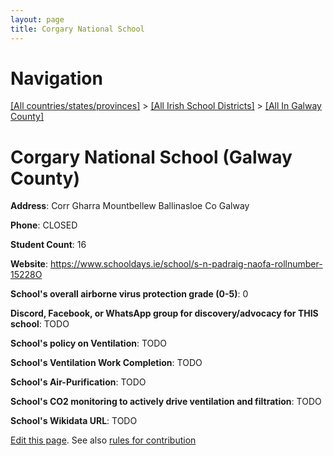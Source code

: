 ```yaml
---
layout: page
title: Corgary National School
---
```

# Navigation

[[All countries/states/provinces]](../../..) > [[All Irish School Districts]](../..) > [[All In Galway County]](..)

# Corgary National School (Galway County)

**Address**: Corr Gharra Mountbellew Ballinasloe Co Galway

**Phone**: CLOSED

**Student Count**: 16

**Website**: <https://www.schooldays.ie/school/s-n-padraig-naofa-rollnumber-15228O>

**School's overall airborne virus protection grade (0-5)**: 0

**Discord, Facebook, or WhatsApp group for discovery/advocacy for THIS school**: TODO

**School's policy on Ventilation**: TODO

**School's Ventilation Work Completion**: TODO

**School's Air-Purification**: TODO

**School's CO2 monitoring to actively drive ventilation and filtration**: TODO

**School's Wikidata URL**: TODO


[Edit this page](https://github.com/ventilate-schools/Ireland/edit/main/./Galway_County/Corgary_National_School.md). See also [rules for contribution](../../../contribution-rules/)